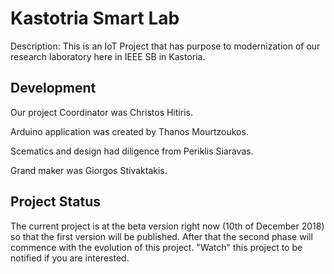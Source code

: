 # Kastotria Smart Lab
Description: This is an IoT Project that has purpose to modernization of our research laboratory here in IEEE SB in Kastoria.

## Development
Our project Coordinator was Christos Hitiris.

Arduino application was created by Thanos Mourtzoukos.

Scematics and design had diligence from Periklis Siaravas.

Grand maker was Giorgos Stivaktakis.

## Project Status
The current project is at the beta version right now (10th of December 2018) so that the first version will be published. After that the second phase will commence with the evolution of this project. "Watch" this project to be notified if you are interested.
